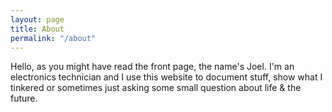 ```yaml
---
layout: page
title: About
permalink: "/about"
---
```


Hello, as you might have read the front page, the name's Joel. I'm an electronics technician and I use this website to document stuff, show what I tinkered or sometimes just asking some small question about life & the future.
